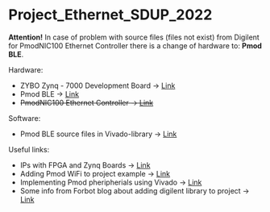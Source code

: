 # Project_Ethernet_SDUP_2022

<b>Attention!</b> In case of problem with source files (files not exist) from Digilent for PmodNIC100 Ethernet Controller there is a change of hardware to: <b>Pmod BLE</b>. 

Hardware:
* ZYBO Zynq - 7000 Development Board -> [Link](https://digilent.com/reference/programmable-logic/zybo/start)
* Pmod BLE -> [Link](https://digilent.com/reference/pmod/pmodble/start)
* <del>PmodNIC100 Ethernet Controller -> [Link](https://digilent.com/reference/pmod/pmodnic100/start)</del>

Software:
* Pmod BLE source files in Vivado-library -> [Link](https://github.com/Digilent/vivado-library/tree/master/ip/Pmods/PmodBLE_v1_0)

Useful links:
* IPs with FPGA and Zynq Boards -> [Link](https://www.youtube.com/watch?v=1wO8SGRfoIU)
* Adding Pmod WiFi to project example -> [Link](https://www.youtube.com/watch?v=KTeTMv3oiPw)
* Implementing Pmod pheripherials using Vivado -> [Link](https://www.youtube.com/watch?v=h4x_clSZsMc)
* Some info from Forbot blog about adding digilent library to project -> [Link](https://forbot.pl/forum/topic/12331-microblaze-i-moduly-peryferyjne-pmod-firmy-digilent/)
